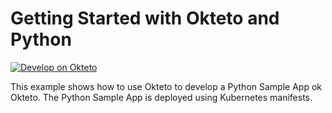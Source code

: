 # Getting Started with Okteto and Python

[![Develop on Okteto](https://okteto.com/develop-okteto.svg)](https://okteto.continualai.okteto.net/deploy?repository=https://github.com/pchico83/python-demo)

This example shows how to use Okteto to develop a Python Sample App ok Okteto. The Python Sample App is deployed using Kubernetes manifests.
